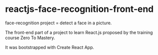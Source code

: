 # reactjs-face-recognition-front-end

face-recognition project = detect a face in a picture.

The front-end part of a project to learn React.js proposed by the training course Zero To Mastery.

It was bootstrapped with Create React App.

